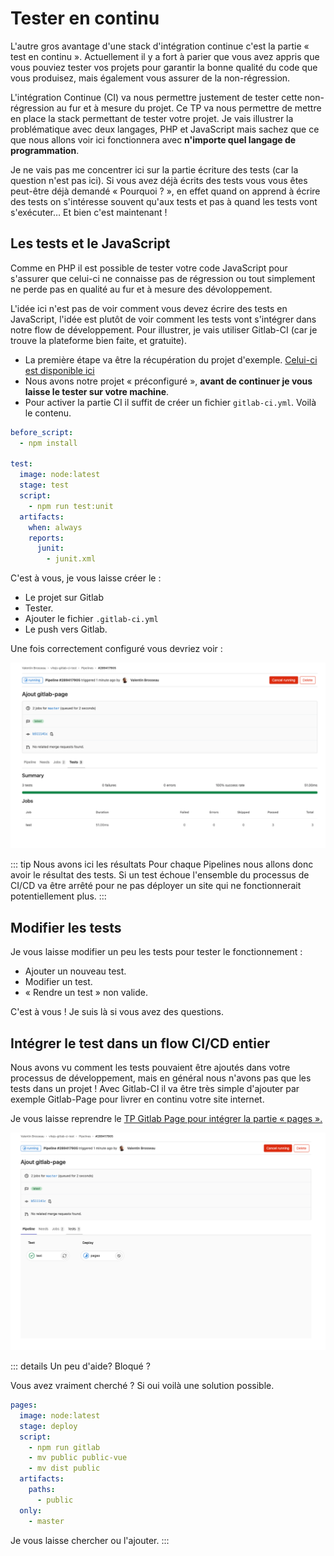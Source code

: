 # Tester en continu

L'autre gros avantage d'une stack d'intégration continue c'est la partie « test en continu ». Actuellement il y a fort à parier que vous avez appris que vous pouviez tester vos projets pour garantir la bonne qualité du code que vous produisez, mais également vous assurer de la non-régression.

L'intégration Continue (CI) va nous permettre justement de tester cette non-régression au fur et à mesure du projet. Ce TP va nous permettre de mettre en place la stack permettant de tester votre projet. Je vais illustrer la problématique avec deux langages, PHP et JavaScript mais sachez que ce que nous allons voir ici fonctionnera avec **n'importe quel langage de programmation**.

Je ne vais pas me concentrer ici sur la partie écriture des tests (car la question n'est pas ici). Si vous avez déjà écrits des tests vous vous êtes peut-être déjà demandé « Pourquoi ? », en effet quand on apprend à écrire des tests on s'intéresse souvent qu'aux tests et pas à quand les tests vont s'exécuter… Et bien c'est maintenant !

## Les tests et le JavaScript

Comme en PHP il est possible de tester votre code JavaScript pour s'assurer que celui-ci ne connaisse pas de régression ou tout simplement ne perde pas en qualité au fur et à mesure des dévoloppement.

L'idée ici n'est pas de voir comment vous devez écrire des tests en JavaScript, l'idée est plutôt de voir comment les tests vont s'intégrer dans notre flow de développement. Pour illustrer, je vais utiliser Gitlab-CI (car je trouve la plateforme bien faite, et gratuite).

- La première étape va être la récupération du projet d'exemple. [Celui-ci est disponible ici](/sample/vite-project-with-test.zip)
- Nous avons notre projet « préconfiguré », **avant de continuer je vous laisse le tester sur votre machine**.
- Pour activer la partie CI il suffit de créer un fichier `gitlab-ci.yml`. Voilà le contenu.

```yml
before_script:
  - npm install

test:
  image: node:latest
  stage: test
  script:
    - npm run test:unit
  artifacts:
    when: always
    reports:
      junit:
        - junit.xml
```

C'est à vous, je vous laisse créer le :

- Le projet sur Gitlab
- Tester.
- Ajouter le fichier `.gitlab-ci.yml`
- Le push vers Gitlab.

Une fois correctement configuré vous devriez voir :

![Résultat](../ressources/tests_results.png)

::: tip Nous avons ici les résultats
Pour chaque Pipelines nous allons donc avoir le résultat des tests. Si un test échoue l'ensemble du processus de CI/CD va être arrêté pour ne pas déployer un site qui ne fonctionnerait potentiellement plus.
:::

## Modifier les tests

Je vous laisse modifier un peu les tests pour tester le fonctionnement :

- Ajouter un nouveau test.
- Modifier un test.
- « Rendre un test » non valide.

C'est à vous ! Je suis là si vous avez des questions.

## Intégrer le test dans un flow CI/CD entier

Nous avons vu comment les tests pouvaient être ajoutés dans votre processus de développement, mais en général nous n'avons pas que les tests dans un projet ! Avec Gitlab-CI il va être très simple d'ajouter par exemple Gitlab-Page pour livrer en continu votre site internet.

Je vous laisse reprendre le [TP Gitlab Page pour intégrer la partie « pages ».](../pages.md#deployer-un-site-vuejs)

![Résultat](../ressources/with_pages.png)

::: details Un peu d'aide? Bloqué ?

Vous avez vraiment cherché ? Si oui voilà une solution possible.

```yml
pages:
  image: node:latest
  stage: deploy
  script:
    - npm run gitlab
    - mv public public-vue
    - mv dist public
  artifacts:
    paths:
      - public
  only:
    - master
```

Je vous laisse chercher ou l'ajouter.
:::
